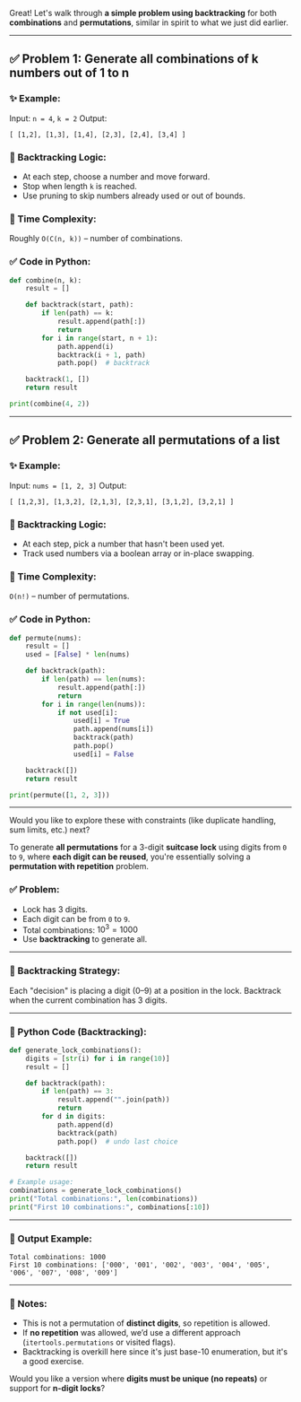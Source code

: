 Great! Let's walk through **a simple problem using backtracking** for both **combinations** and **permutations**, similar in spirit to what we just did earlier.

---

## ✅ Problem 1: **Generate all combinations of k numbers out of 1 to n**

### ✨ Example:

Input: `n = 4`, `k = 2`
Output:

```
[ [1,2], [1,3], [1,4], [2,3], [2,4], [3,4] ]
```

### 🔁 Backtracking Logic:

* At each step, choose a number and move forward.
* Stop when length `k` is reached.
* Use pruning to skip numbers already used or out of bounds.

### 🧠 Time Complexity:

Roughly `O(C(n, k))` – number of combinations.

### ✅ Code in Python:

```python
def combine(n, k):
    result = []

    def backtrack(start, path):
        if len(path) == k:
            result.append(path[:])
            return
        for i in range(start, n + 1):
            path.append(i)
            backtrack(i + 1, path)
            path.pop()  # backtrack

    backtrack(1, [])
    return result

print(combine(4, 2))
```

---

## ✅ Problem 2: **Generate all permutations of a list**

### ✨ Example:

Input: `nums = [1, 2, 3]`
Output:

```
[ [1,2,3], [1,3,2], [2,1,3], [2,3,1], [3,1,2], [3,2,1] ]
```

### 🔁 Backtracking Logic:

* At each step, pick a number that hasn't been used yet.
* Track used numbers via a boolean array or in-place swapping.

### 🧠 Time Complexity:

`O(n!)` – number of permutations.

### ✅ Code in Python:

```python
def permute(nums):
    result = []
    used = [False] * len(nums)

    def backtrack(path):
        if len(path) == len(nums):
            result.append(path[:])
            return
        for i in range(len(nums)):
            if not used[i]:
                used[i] = True
                path.append(nums[i])
                backtrack(path)
                path.pop()
                used[i] = False

    backtrack([])
    return result

print(permute([1, 2, 3]))
```

---

Would you like to explore these with constraints (like duplicate handling, sum limits, etc.) next?


To generate **all permutations** for a 3-digit **suitcase lock** using digits from `0` to `9`, where **each digit can be reused**, you're essentially solving a **permutation with repetition** problem.

### ✅ Problem:

* Lock has 3 digits.
* Each digit can be from `0` to `9`.
* Total combinations: $10^3 = 1000$
* Use **backtracking** to generate all.

---

### 🧠 Backtracking Strategy:

Each "decision" is placing a digit (0–9) at a position in the lock.
Backtrack when the current combination has 3 digits.

---

### 🔢 Python Code (Backtracking):

```python
def generate_lock_combinations():
    digits = [str(i) for i in range(10)]
    result = []

    def backtrack(path):
        if len(path) == 3:
            result.append("".join(path))
            return
        for d in digits:
            path.append(d)
            backtrack(path)
            path.pop()  # undo last choice

    backtrack([])
    return result

# Example usage:
combinations = generate_lock_combinations()
print("Total combinations:", len(combinations))
print("First 10 combinations:", combinations[:10])
```

---

### 🧾 Output Example:

```
Total combinations: 1000
First 10 combinations: ['000', '001', '002', '003', '004', '005', '006', '007', '008', '009']
```

---

### 🧠 Notes:

* This is not a permutation of **distinct digits**, so repetition is allowed.
* If **no repetition** was allowed, we’d use a different approach (`itertools.permutations` or visited flags).
* Backtracking is overkill here since it's just base-10 enumeration, but it's a good exercise.

Would you like a version where **digits must be unique (no repeats)** or support for **n-digit locks**?

